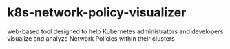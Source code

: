 # k8s-network-policy-visualizer
web-based tool designed to help Kubernetes administrators and developers visualize and analyze Network Policies within their clusters
